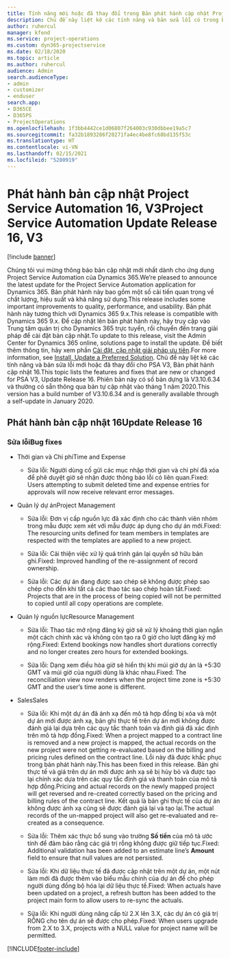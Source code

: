 ```yaml
---
title: Tính năng mới hoặc đã thay đổi trong Bản phát hành cập nhật Project Service Automation 16, V3
description: Chủ đề này liệt kê các tính năng và bản sửa lỗi có trong Bản phát hành cập nhật Project Service Automation 16, V3.
author: ruhercul
manager: kfend
ms.service: project-operations
ms.custom: dyn365-projectservice
ms.date: 02/18/2020
ms.topic: article
ms.author: ruhercul
audience: Admin
search.audienceType:
- admin
- customizer
- enduser
search.app:
- D365CE
- D365PS
- ProjectOperations
ms.openlocfilehash: 1f3bb4442ce1d06807f264003c930dbbee19a5c7
ms.sourcegitcommit: fa32b1893286f20271fa4ec4be8fc68bd135f53c
ms.translationtype: HT
ms.contentlocale: vi-VN
ms.lasthandoff: 02/15/2021
ms.locfileid: "5280919"
---
```

# <a name="project-service-automation-update-release-16-v3"></a><span data-ttu-id="13b79-103">Phát hành bản cập nhật Project Service Automation 16, V3</span><span class="sxs-lookup"><span data-stu-id="13b79-103">Project Service Automation Update Release 16, V3</span></span>

[!include [banner](../includes/psa-now-project-operations.md)]

<span data-ttu-id="13b79-104">Chúng tôi vui mừng thông báo bản cập nhật mới nhất dành cho ứng dụng Project Service Automation của Dynamics 365.</span><span class="sxs-lookup"><span data-stu-id="13b79-104">We’re pleased to announce the latest update for the Project Service Automation application for Dynamics 365.</span></span> <span data-ttu-id="13b79-105">Bản phát hành này bao gồm một số cải tiến quan trọng về chất lượng, hiệu suất và khả năng sử dụng.</span><span class="sxs-lookup"><span data-stu-id="13b79-105">This release includes some important improvements to quality, performance, and usability.</span></span>  <span data-ttu-id="13b79-106">Bản phát hành này tương thích với Dynamics 365 9.x.</span><span class="sxs-lookup"><span data-stu-id="13b79-106">This release is compatible with Dynamics 365 9.x.</span></span> <span data-ttu-id="13b79-107">Để cập nhật lên bản phát hành này, hãy truy cập vào Trung tâm quản trị cho Dynamics 365 trực tuyến, rồi chuyển đến trang giải pháp để cài đặt bản cập nhật.</span><span class="sxs-lookup"><span data-stu-id="13b79-107">To update to this release, visit the Admin Center for Dynamics 365 online, solutions page to install the update.</span></span> <span data-ttu-id="13b79-108">Để biết thêm thông tin, hãy xem phần [Cài đặt, cập nhật giải pháp ưu tiên](https://docs.microsoft.com/dynamics365/project-service/upgrade-psa-home-page).</span><span class="sxs-lookup"><span data-stu-id="13b79-108">For more information, see [Install, Update a Preferred Solution](https://docs.microsoft.com/dynamics365/project-service/upgrade-psa-home-page).</span></span>
<span data-ttu-id="13b79-109">Chủ đề này liệt kê các tính năng và bản sửa lỗi mới hoặc đã thay đổi cho PSA V3, Bản phát hành cập nhật 16.</span><span class="sxs-lookup"><span data-stu-id="13b79-109">This topic lists the features and fixes that are new or changed for PSA V3, Update Release 16.</span></span> <span data-ttu-id="13b79-110">Phiên bản này có số bản dựng là V3.10.6.34 và thường có sẵn thông qua bản tự cập nhật vào tháng 1 năm 2020.</span><span class="sxs-lookup"><span data-stu-id="13b79-110">This version has a build number of V3.10.6.34 and is generally available through a self-update in January 2020.</span></span>


## <a name="update-release-16"></a><span data-ttu-id="13b79-111">Phát hành bản cập nhật 16</span><span class="sxs-lookup"><span data-stu-id="13b79-111">Update Release 16</span></span>

### <a name="bug-fixes"></a><span data-ttu-id="13b79-112">Sửa lỗi</span><span class="sxs-lookup"><span data-stu-id="13b79-112">Bug fixes</span></span>

-   <span data-ttu-id="13b79-113">Thời gian và Chi phí</span><span class="sxs-lookup"><span data-stu-id="13b79-113">Time and Expense</span></span>

    -   <span data-ttu-id="13b79-114">Sửa lỗi: Người dùng cố gửi các mục nhập thời gian và chi phí đã xóa để phê duyệt giờ sẽ nhận được thông báo lỗi có liên quan.</span><span class="sxs-lookup"><span data-stu-id="13b79-114">Fixed: Users attempting to submit deleted time and expense entries for approvals will now receive relevant error messages.</span></span>

-   <span data-ttu-id="13b79-115">Quản lý dự án</span><span class="sxs-lookup"><span data-stu-id="13b79-115">Project Management</span></span>

    -   <span data-ttu-id="13b79-116">Sửa lỗi: Đơn vị cấp nguồn lực đã xác định cho các thành viên nhóm trong mẫu được xem xét với mẫu được áp dụng cho dự án mới.</span><span class="sxs-lookup"><span data-stu-id="13b79-116">Fixed: The resourcing units defined for team members in templates are respected with the templates are applied to a new project.</span></span>

    -   <span data-ttu-id="13b79-117">Sửa lỗi: Cải thiện việc xử lý quá trình gán lại quyền sở hữu bản ghi.</span><span class="sxs-lookup"><span data-stu-id="13b79-117">Fixed: Improved handling of the re-assignment of record ownership.</span></span>

    -   <span data-ttu-id="13b79-118">Sửa lỗi: Các dự án đang được sao chép sẽ không được phép sao chép cho đến khi tất cả các thao tác sao chép hoàn tất.</span><span class="sxs-lookup"><span data-stu-id="13b79-118">Fixed: Projects that are in the process of being copied will not be permitted to copied until all copy operations are complete.</span></span>

-   <span data-ttu-id="13b79-119">Quản lý nguồn lực</span><span class="sxs-lookup"><span data-stu-id="13b79-119">Resource Management</span></span>

    -   <span data-ttu-id="13b79-120">Sửa lỗi: Thao tác mở rộng đăng ký giờ sẽ xử lý khoảng thời gian ngắn một cách chính xác và không còn tạo ra 0 giờ cho lượt đăng ký mở rộng.</span><span class="sxs-lookup"><span data-stu-id="13b79-120">Fixed: Extend bookings now handles short durations correctly and no longer creates zero hours for extended bookings.</span></span>

    -   <span data-ttu-id="13b79-121">Sửa lỗi: Dạng xem điều hòa giờ sẽ hiển thị khi múi giờ dự án là +5:30 GMT và múi giờ của người dùng là khác nhau.</span><span class="sxs-lookup"><span data-stu-id="13b79-121">Fixed: The reconciliation view now renders when the project time zone is +5:30 GMT and the user’s time aone is different.</span></span>

-   <span data-ttu-id="13b79-122">Sales</span><span class="sxs-lookup"><span data-stu-id="13b79-122">Sales</span></span>

    -   <span data-ttu-id="13b79-123">Sửa lỗi: Khi một dự án đã ánh xạ đến mô tả hợp đồng bị xóa và một dự án mới được ánh xạ, bản ghi thực tế trên dự án mới không được đánh giá lại dựa trên các quy tắc thanh toán và định giá đã xác định trên mô tả hợp đồng.</span><span class="sxs-lookup"><span data-stu-id="13b79-123">Fixed: When a project mapped to a contract line is removed and a new project is mapped, the actual records on the new project were not getting re-evaluated based on the billing and pricing rules defined on the contract line.</span></span> <span data-ttu-id="13b79-124">Lỗi này đã được khắc phục trong bản phát hành này.</span><span class="sxs-lookup"><span data-stu-id="13b79-124">This has been fixed in this release.</span></span> <span data-ttu-id="13b79-125">Bản ghi thực tế và giá trên dự án mới được ánh xạ sẽ bị hủy bỏ và được tạo lại chính xác dựa trên các quy tắc định giá và thanh toán của mô tả hợp đồng.</span><span class="sxs-lookup"><span data-stu-id="13b79-125">Pricing and actual records on the newly mapped project will get reversed and re-created correctly based on the pricing and billing rules of the contract line.</span></span> <span data-ttu-id="13b79-126">Kết quả là bản ghi thực tế của dự án không được ánh xạ cũng sẽ được đánh giá lại và tạo lại.</span><span class="sxs-lookup"><span data-stu-id="13b79-126">The actual records of the un-mapped project will also get re-evaluated and re-created as a consequence.</span></span>

    -   <span data-ttu-id="13b79-127">Sửa lỗi: Thêm xác thực bổ sung vào trường **Số tiền** của mô tả ước tính để đảm bảo rằng các giá trị rỗng không được giữ tiếp tục.</span><span class="sxs-lookup"><span data-stu-id="13b79-127">Fixed: Additional validation has been added to an estimate line’s **Amount** field to ensure that null values are not persisted.</span></span>

    -   <span data-ttu-id="13b79-128">Sửa lỗi: Khi dữ liệu thực tế đã được cập nhật trên một dự án, một nút làm mới đã được thêm vào biểu mẫu chính của dự án để cho phép người dùng đồng bộ hóa lại dữ liệu thực tế.</span><span class="sxs-lookup"><span data-stu-id="13b79-128">Fixed: When actuals have been updated on a project, a refresh button has been added to the project main form to allow users to re-sync the actuals.</span></span>

    -   <span data-ttu-id="13b79-129">Sửa lỗi: Khi người dùng nâng cấp từ 2.X lên 3.X, các dự án có giá trị RỖNG cho tên dự án sẽ được cho phép.</span><span class="sxs-lookup"><span data-stu-id="13b79-129">Fixed: When users upgrade from 2.X to 3.X, projects with a NULL value for project name will be permitted.</span></span>



[!INCLUDE[footer-include](../includes/footer-banner.md)]